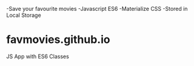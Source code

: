 -Save your favourite movies
-Javascript ES6
-Materialize CSS
-Stored in Local Storage

# favmovies.github.io
JS App with ES6 Classes

